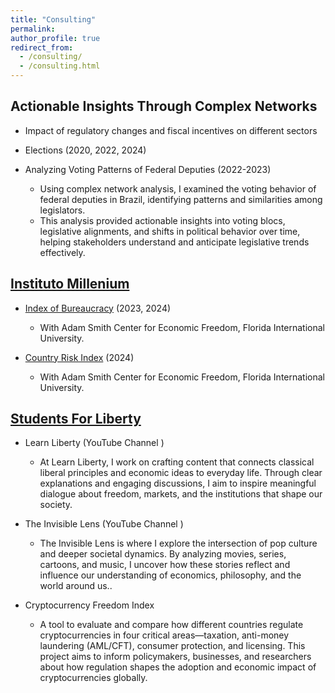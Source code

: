 ```yaml
---
title: "Consulting"
permalink:
author_profile: true
redirect_from: 
  - /consulting/
  - /consulting.html
---
```



## Actionable Insights Through Complex Networks

* Impact of regulatory changes and fiscal incentives on different sectors

* Elections (2020, 2022, 2024)

* Analyzing Voting Patterns of Federal Deputies (2022-2023) <a href="/files/congress.pdf" target="_blank" title="View Image"><i class="fas fa-image"></i></a>
  * Using complex network analysis, I examined the voting behavior of federal deputies in Brazil, identifying patterns and similarities among legislators.
  * This analysis provided actionable insights into voting blocs, legislative alignments, and shifts in political behavior over time, helping stakeholders understand and anticipate legislative trends effectively.



## [Instituto Millenium](https://institutomillenium.org.br/colunistas/mariana-piaia/)

* [Index of Bureaucracy](https://freedom.fiu.edu/index-of-bureaucracy/) (2023, 2024)
  * With Adam Smith Center for Economic Freedom, Florida International University.

* [Country Risk Index](https://news.fiu.edu/2024/helping-businesses-navigate-latin-americas-complex-political-economic-and-social-risks-landscape) (2024)
  * With Adam Smith Center for Economic Freedom, Florida International University.



## [Students For Liberty](https://studentsforliberty.org/blog/staff/mariana-piaia/)

* Learn Liberty (YouTube Channel  <a href="https://www.youtube.com/learnliberty" target="_blank" title="YouTube"><i class="fab fa-youtube"></i></a>)
  * At Learn Liberty, I work on crafting content that connects classical liberal principles and economic ideas to everyday life. Through clear explanations and engaging discussions, I aim to inspire meaningful dialogue about freedom, markets, and the institutions that shape our society.
  
* The Invisible Lens (YouTube Channel  <a href="https://www.youtube.com/channel/UCwYitjvEl8hms8gFUFHp2Mw" target="_blank" title="YouTube"><i class="fab fa-youtube"></i></a>)
  * The Invisible Lens is where I explore the intersection of pop culture and deeper societal dynamics. By analyzing movies, series, cartoons, and music, I uncover how these stories reflect and influence our understanding of economics, philosophy, and the world around us..

* Cryptocurrency Freedom Index
  * A tool to evaluate and compare how different countries regulate cryptocurrencies in four critical areas—taxation, anti-money laundering (AML/CFT), consumer protection, and licensing. This project aims to inform policymakers, businesses, and researchers about how regulation shapes the adoption and economic impact of cryptocurrencies globally.
